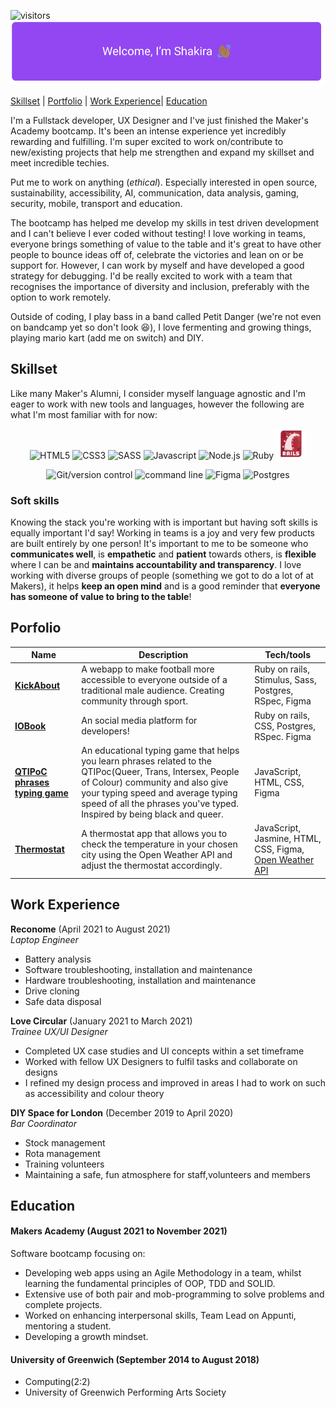 
 ![visitors](https://visitor-badge.glitch.me/badge?page_id=rhianekobar.id&left_color=blue&right_color=green)
![Welcome I'm Shakira and I'm waving at you](/Resources/welcomeSign.png)


[Skillset](#Skillset) | [Portfolio](#Porfolio) | [Work Experience](#Work)| [Education](#edu)



I'm a Fullstack developer, UX Designer and I've just finished the Maker's Academy bootcamp. It's been
an intense experience yet incredibly rewarding and fulfilling. I'm super excited to work on/contribute to 
new/existing projects that help me strengthen and expand my skillset and meet incredible techies. 

Put me to work on anything (*ethical*). Especially interested in open source, sustainability, accessibility, AI, communication,
data analysis, gaming, security, mobile, transport and education.

The bootcamp has helped me develop my skills in test driven development and I can't believe I ever coded without testing! 
I love working in teams, everyone brings something of value to the table and it's great to have other people to bounce ideas off of, 
celebrate the victories and lean on or be support for. However, I can work by myself and have developed a good strategy for debugging. 
I'd be really excited to work with a team that recognises the importance of diversity and inclusion, preferably with the option to work remotely. 

Outside of coding, I play bass in a band called Petit Danger (we're not even on bandcamp yet so don't 
look 😆), I love fermenting and growing things, playing mario kart (add me on switch) and DIY. 

<h2 id="Skillset">Skillset</h2>

Like many Maker's Alumni, I consider myself language agnostic and I'm eager to work with 
new tools and languages, however the following are what I'm most familiar with for now:

<div align="center">

![HTML5](https://img.icons8.com/color/48/000000/html-5--v1.png "HTML5") 
![CSS3](https://img.icons8.com/color/48/000000/css3.png "CSS3")
![SASS](https://img.icons8.com/color/48/000000/sass.png "SASS")
![Javascript](https://img.icons8.com/color/48/000000/javascript--v2.png "Javascript")
![Node.js](https://img.icons8.com/color/48/000000/nodejs.png "NodeJS")
![Ruby](https://img.icons8.com/color/48/000000/ruby-programming-language.png "Ruby")
![Rails](./Resources/rails-icon.png "Rails")


![Git/version control](https://img.icons8.com/color/48/000000/git.png "Git/version control")
![command line](https://img.icons8.com/color/48/000000/command-line.png "Command Line")
![Figma](https://img.icons8.com/color/48/000000/figma--v2.png "Figma")
![Postgres](https://img.icons8.com/color/48/000000/postgreesql.png "Postgres")

</div>

### Soft skills

Knowing the stack you're working with is important but having soft skills is equally important I'd say! Working in teams is a joy and very few products are built entirely by one person! It's important to me to be someone who **communicates well**, is **empathetic** and **patient** towards others, is **flexible** where I can be and **maintains accountability and transparency**. I love working with diverse groups of people (something we got to do a lot of at Makers), it helps **keep an open mind** and is a good reminder that **everyone has someone of value to bring to the table**!






<h2 id="Porfolio">Porfolio</h2>

 Name                         | Description       | Tech/tools        |
| ---------------------------- | ----------------- | ----------------- 
 [**KickAbout**](https://github.com/lildann/kickabout)            | A webapp to make football more accessible to everyone outside of a traditional male audience. Creating community through sport.  | Ruby on rails, Stimulus, Sass, Postgres, RSpec, Figma 
 [**IOBook**](https://github.com/tomal02/iobook) | An social media platform for developers! | Ruby on rails, CSS, Postgres, RSpec. Figma             
 [**QTIPoC phrases typing game**](https://rhianekobar.github.io/QTIPoC-phrases-typing-game/) | An educational typing game that helps you learn phrases related to the QTIPoc(Queer, Trans, Intersex, People of Colour) community and also give your typing speed and average typing speed of all the phrases you've typed. Inspired by being black and queer.| JavaScript, HTML, CSS, Figma            
 [**Thermostat**](https://rhianekobar.github.io/thermostat/) | A thermostat app that allows you to check the temperature in your chosen city using the Open Weather API and adjust the thermostat accordingly.| JavaScript, Jasmine, HTML, CSS, Figma, [Open Weather API](https://openweathermap.org/api)   


<h2 id="Work">Work Experience</h2>

**Reconome** (April 2021 to August 2021)  
_Laptop Engineer_

- Battery analysis
- Software troubleshooting, installation and maintenance
- Hardware troubleshooting, installation and maintenance
- Drive cloning
- Safe data disposal

**Love Circular** (January 2021 to March 2021)  
_Trainee UX/UI Designer_

- Completed UX case studies and UI concepts within a set timeframe
- Worked with fellow UX Designers to fulfil tasks and collaborate on designs
- I refined my design process and improved in areas I had to work on such as accessibility and colour theory

**DIY Space for London** (December 2019 to April 2020)  
_Bar Coordinator_

- Stock management
- Rota management
- Training volunteers
- Maintaining a safe, fun atmosphere for staff,volunteers and members

<h2 id="edu">Education</h2>

#### Makers Academy (August 2021 to November 2021)
Software bootcamp focusing on:

- Developing web apps using an Agile Methodology in a team, whilst learning the fundamental principles of OOP, TDD and SOLID.
- Extensive use of both pair and mob-programming to solve problems and complete projects.
- Worked on enhancing interpersonal skills, Team Lead on Appunti, mentoring a student.
- Developing a growth mindset.


#### University of Greenwich (September 2014 to August 2018)

- Computing(2:2)
- University of Greenwich Performing Arts Society


